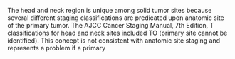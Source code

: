 The head and neck region is unique among solid tumor sites because several different staging classifications are predicated upon anatomic site of the primary tumor. The AJCC Cancer Staging Manual, 7th Edition, T classifications for head and neck sites included TO (primary site cannot be identified). This concept is not consistent with anatomic site staging and represents a problem if a primary